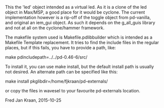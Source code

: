 This the 'led' object intended as a virtual led. As it is a clone of the 
led object in Max/MSP, a good place for it would be cyclone. The 
current implementation however is a rip-off of the toggle object from 
pd-vanilla, and original an iem_gui object. As such it depends on the 
g_all_guis library and not at all on the cyclone/hammer framework.

The makefile system used is Makefile.pdlibbuilder which is intended as a 
Makefile Template replacement. It tries to find the include files in the 
regular places, but if this fails, you have to provide a path, like: 

make pdincludepath=../../pd-0.46-6/src/

To install it, you can use make install, but the default install path 
is usually not desired. An alternate path can be specified like this:

make install pkglibdir=/home/fjkraan/pd-externals/

or copy the files in wavesel to your favourite pd-externals location.


Fred Jan Kraan, 2015-10-25



